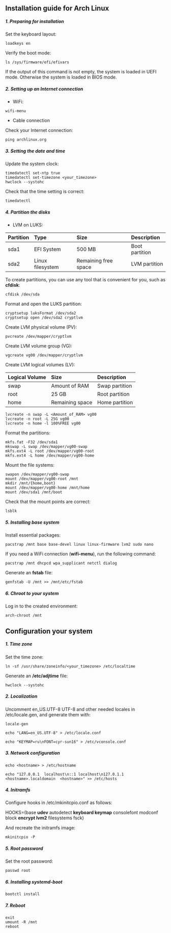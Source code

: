 ## Installation guide for Arch Linux

##### 1. Preparing for installation

Set the keyboard layout:
```
loadkeys en
```

Verify the boot mode:
```
ls /sys/firmware/efi/efivars
```
If the output of this command is not empty, the system is loaded in UEFI mode.
Otherwise the system is loaded in BIOS mode.

##### 2. Setting up an Internet connection

* WiFi:
```
wifi-menu
```

* Cable connection

Check your Internet connection:
```
ping archlinux.org
```

##### 3. Setting the date and time

Update the system clock:
```
timedatectl set-ntp true
timedatectl set-timezone <your_timezone>
hwclock --systohc
```

Check that the time setting is correct:
```
timedatectl
```

##### 4. Partition the disks

* LVM on LUKS:

| Partition | Type             | Size                 | Description    |
|:----------|:-----------------|:---------------------|:---------------|
| sda1      | EFI System       | 500 MB               | Boot partition |
| sda2      | Linux filesystem | Remaining free space | LVM partition  |

To create partitions, you can use any tool that is convenient for you, such as **cfdisk**:
```
cfdisk /dev/sda
```

Format and open the LUKS partition:
```
cryptsetup luksFormat /dev/sda2
cryptsetup open /dev/sda2 cryptlvm
```

Create LVM physical volume (PV):
```
pvcreate /dev/mapper/cryptlvm
```

Create LVM volume group (VG):
```
vgcreate vg00 /dev/mapper/cryptlvm
```

Create LVM logical volumes (LV):

| Logical Volume | Size            | Description    |
|:---------------|:----------------|:---------------|
| swap           | Amount of RAM   | Swap partition |
| root           | 25 GB           | Root partition |
| home           | Remaining space | Home partition |

```
lvcreate -n swap -L <Amount_of_RAM> vg00
lvcreate -n root -L 25G vg00
lvcreate -n home -l 100%FREE vg00
```

Format the partitions:
```
mkfs.fat -F32 /dev/sda1
mkswap -L swap /dev/mapper/vg00-swap
mkfs.ext4 -L root /dev/mapper/vg00-root
mkfs.ext4 -L home /dev/mapper/vg00-home
```

Mount the file systems:
```
swapon /dev/mapper/vg00-swap
mount /dev/mapper/vg00-root /mnt
mkdir /mnt/{home,boot}
mount /dev/mapper/vg00-home /mnt/home
mount /dev/sda1 /mnt/boot
```

Check that the mount points are correct:
```
lsblk
```

##### 5. Installing base system

Install essential packages:
```
pacstrap /mnt base base-devel linux linux-firmware lvm2 sudo nano
```

If you need a WiFi connection (**wifi-menu**), run the following command:
```
pacstrap /mnt dhcpcd wpa_supplicant netctl dialog
```

Generate an **fstab** file:
```
genfstab -U /mnt >> /mnt/etc/fstab
```

##### 6. Chroot to your system

Log in to the created environment:
```
arch-chroot /mnt
```

## Configuration your system

##### 1. Time zone

Set the time zone:
```
ln -sf /usr/share/zoneinfo/<your_timezone> /etc/localtime
```

Generate an **/etc/adjtime** file:
```
hwclock --systohc
```

##### 2. Localization

Uncomment en_US.UTF-8 UTF-8 and other needed locales in /etc/locale.gen, and generate them with:
```
locale-gen
```
```
echo "LANG=en_US.UTF-8" > /etc/locale.conf
```
```
echo "KEYMAP=ru\nFONT=cyr-sun16" > /etc/vconsole.conf
```

##### 3. Network configuration

```
echo <hostname> > /etc/hostname
```
```
echo "127.0.0.1  localhost\n::1 localhost\n127.0.1.1   <hostname>.localdomain  <hostname>" >> /etc/hosts
```

##### 4. Initramfs

Configure hooks in /etc/mkinitcpio.conf as follows:

HOOKS=(base **udev** autodetect **keyboard keymap** consolefont modconf block **encrypt lvm2** filesystems fsck)

And recreate the initramfs image:
```
mkinitcpio -P
```

##### 5. Root password

Set the root password:
```
passwd root
```
##### 6. Installing systemd-boot

```
bootctl install
```

##### 7. Reboot

```
exit
umount -R /mnt
reboot
```
